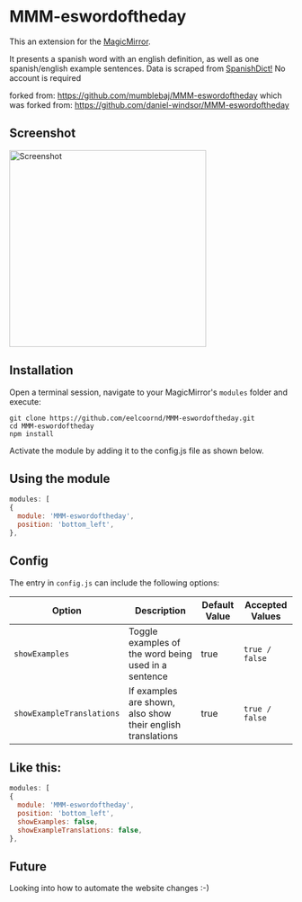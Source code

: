 # MMM-eswordoftheday

This an extension for the [MagicMirror](https://github.com/MichMich/MagicMirror).

It presents a spanish word with an english definition, as well as one spanish/english example sentences.  Data is scraped from [SpanishDict!](https://www.spanishdict.com/wordoftheday)  No account is required

forked from: https://github.com/mumblebaj/MMM-eswordoftheday which was forked from: https://github.com/daniel-windsor/MMM-eswordoftheday

## Screenshot
<img width="350" alt="Screenshot" src="https://github.com/eelcoornd/MMM-eswordoftheday/assets/140081955/0a02d3ac-104d-4f65-8a3f-d54a80c9b2e9">


## Installation
Open a terminal session, navigate to your MagicMirror's `modules` folder and execute:
````
git clone https://github.com/eelcoornd/MMM-eswordoftheday.git
cd MMM-eswordoftheday
npm install
````

Activate the module by adding it to the config.js file as shown below.

## Using the module
````javascript
modules: [
{
  module: 'MMM-eswordoftheday',
  position: 'bottom_left',
},
````

## Config
The entry in `config.js` can include the following options:

|Option|Description|Default Value|Accepted Values|
|---|---|---|---|
|`showExamples`|Toggle examples of the word being used in a sentence|true|`true / false`|
|`showExampleTranslations`|If examples are shown, also show their english translations|true|`true / false`|

## Like this:
````javascript
modules: [
{
  module: 'MMM-eswordoftheday',
  position: 'bottom_left',
  showExamples: false,
  showExampleTranslations: false,
},
````


## Future

Looking into how to automate the website changes :-)

